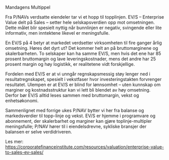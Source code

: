 Mandagens Multippel

Fra P/NAVs verdsatte eiendeler tar vi et hopp til topplinjen. EV/S – Enterprise Value delt på Sales – setter hele selskapsverdien opp mot omsetningen. Dette målet blir spesielt nyttig når bunnlinjen er negativ, svingende eller lite informativ, men inntektene likevel er meningsfulle.

En EV/S på 4 betyr at markedet verdsetter virksomheten til fire ganger årlig omsetning. Høres det dyrt ut? Det kommer helt an på bruttomarginene og skalerbarheten. To selskaper kan ha samme EV/S, men hvis det ene har 85 prosent bruttomargin og lave leveringskostnader, mens det andre har 25 prosent margin og høy logistikk, er realitetene vidt forskjellige.

Fordelen med EV/S er at vi unngår regnskapsmessig støy lenger ned i resultatregnskapet, spesielt i vekstfaser hvor investeringstakten forvrenger resultatet. Ulempen er at EV/S er blind for lønnsomhet – uten kunnskap om marginer og kostnadsstruktur kan vi lett bli blendet av høy omsetning. Derfor bør EV/S alltid leses sammen med bruttomargin, vekst og enhetsøkonomi.

Sammenlignet med forrige ukes P/NAV bytter vi her fra balanse og markedsverdier til topp-linje og vekst. EV/S er hjemme i programvare og abonnement, der skalerbarhet og marginer kan gjøre toplinje-multipler meningsfulle; P/NAV hører til i eiendelsdrevne, sykliske bransjer der balansen er selve verdidriveren.

Les mer: https://corporatefinanceinstitute.com/resources/valuation/enterprise-value-to-sales-ev-sales/
